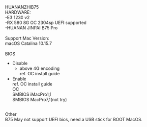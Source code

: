 HUANANZHIB75<br/>
HARDWARE:<br/>
-E3 1230 v2<br/>
-RX 580 8G OC 2304sp UEFI supported<br/>
-HUANAN JINPAI B75 Pro<br/>
<br/>
Support Mac Version:<br/>
macOS Catalina 10.15.7 <br/>
<br/>
BIOS <br/>
- Disable<br/>
  * above 4G encoding<br/>
ref. OC install guide<br/>
- Enable<br/>
  ref. OC install guide<br/>
OC<br/>
SMBIOS iMacPro1,1<br/>
SMBIOS MacPro7,1(not try)<br/>
<br/>
Other<br/>
B75 May not support UEFI bios, need a USB stick for BOOT MacOS.<br/>

                                                         
                                                         

